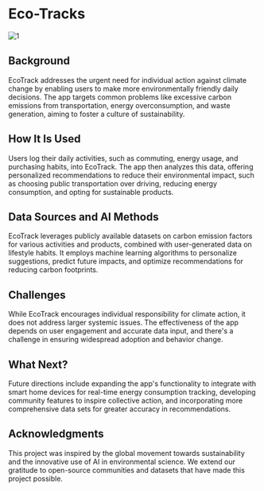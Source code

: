# Eco-Tracks

![1](https://github.com/sharifulislamuppsala/Eco_Track/assets/162694734/dd0c9049-59f2-40e3-8b4d-bd04b283f136)

## Background

EcoTrack addresses the urgent need for individual action against climate change by enabling users to make more environmentally friendly daily decisions. The app targets common problems like excessive carbon emissions from transportation, energy overconsumption, and waste generation, aiming to foster a culture of sustainability.

## How It Is Used

Users log their daily activities, such as commuting, energy usage, and purchasing habits, into EcoTrack. The app then analyzes this data, offering personalized recommendations to reduce their environmental impact, such as choosing public transportation over driving, reducing energy consumption, and opting for sustainable products.

## Data Sources and AI Methods

EcoTrack leverages publicly available datasets on carbon emission factors for various activities and products, combined with user-generated data on lifestyle habits. It employs machine learning algorithms to personalize suggestions, predict future impacts, and optimize recommendations for reducing carbon footprints.

## Challenges

While EcoTrack encourages individual responsibility for climate action, it does not address larger systemic issues. The effectiveness of the app depends on user engagement and accurate data input, and there's a challenge in ensuring widespread adoption and behavior change.

## What Next?

Future directions include expanding the app's functionality to integrate with smart home devices for real-time energy consumption tracking, developing community features to inspire collective action, and incorporating more comprehensive data sets for greater accuracy in recommendations.

## Acknowledgments

This project was inspired by the global movement towards sustainability and the innovative use of AI in environmental science. We extend our gratitude to open-source communities and datasets that have made this project possible.
